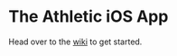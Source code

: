 # The Athletic iOS App


Head over to the [wiki](https://theathletic.atlassian.net/wiki/spaces/ENG/pages/1138131012/Getting+Started) to get started.
